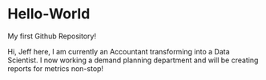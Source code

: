 # Hello-World
My first Github Repository!

Hi, Jeff here, I am currently an Accountant transforming into a Data Scientist. I now working a demand planning department and will be creating reports for metrics non-stop!
